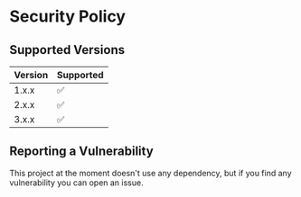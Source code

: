 # Security Policy

## Supported Versions

| Version | Supported          |
|---------| ------------------ |
| 1.x.x   | :white_check_mark: |
| 2.x.x   | :white_check_mark: |
| 3.x.x   | :white_check_mark: |

## Reporting a Vulnerability

This project at the moment doesn't use any dependency, but if you find any vulnerability you can open an issue.
